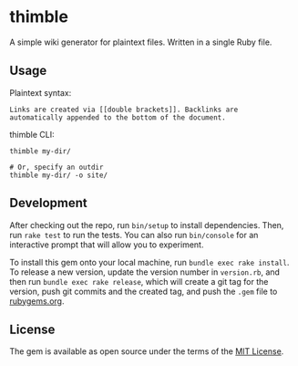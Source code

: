 # thimble

A simple wiki generator for plaintext files. Written in a single Ruby file.

## Usage

Plaintext syntax:

```
Links are created via [[double brackets]]. Backlinks are
automatically appended to the bottom of the document.
```

thimble CLI:

```
thimble my-dir/

# Or, specify an outdir
thimble my-dir/ -o site/
```

## Development

After checking out the repo, run `bin/setup` to install dependencies. Then, run `rake test` to run the tests. You can also run `bin/console` for an interactive prompt that will allow you to experiment.

To install this gem onto your local machine, run `bundle exec rake install`. To release a new version, update the version number in `version.rb`, and then run `bundle exec rake release`, which will create a git tag for the version, push git commits and the created tag, and push the `.gem` file to [rubygems.org](https://rubygems.org).

## License

The gem is available as open source under the terms of the [MIT License](https://opensource.org/licenses/MIT).
